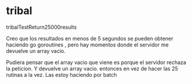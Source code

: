 # tribal
tribalTestReturn25000results

Creo que los resultados en menos de 5 segundos se pueden obtener haciendo go goroutines  , pero hay momentos donde el servidor me devuelve 
un array vacio.

Pudiera pensar que el array vacio que viene es porque el servidor rechaza la peticion. Y devuelve un array vacio.
entonces en vez de hacer las 25 rutinas a la vez. Las estoy haciendo por batch
